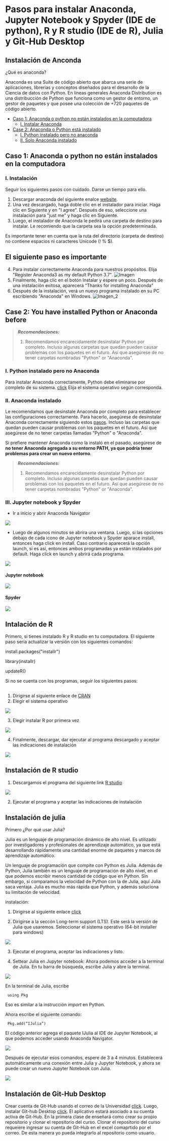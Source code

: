# Pasos para instalar Anaconda, Jupyter Notebook y Spyder (IDE de python), R y R studio (IDE de R), Julia y Git-Hub Desktop


## <a name="Anaconda"></a> Instalación de Anconda

¿Qué es anaconda?

Anaconda es una Suite de código abierto que abarca una serie de aplicaciones, librerías y conceptos diseñados para el desarrollo de la Ciencia de datos con Python. En líneas generales Anaconda Distribution es una distribucción de Python que funciona como un gestor de entorno, un gestor de paquetes y que posee una colección de +720 paquetes de código abierto.

- [Caso 1: Anaconda o python no están instalados en la computadora](#case_1)
  * [I. Instalar Anaconda](#anaconda)
- [Case 2: Anaconda o Python está instalado](#case_2)
  * [I. Python instalado pero no anaconda](#Py_A)
  * [II. Solo Anaconda instalado](#justA)
  

## <a name="case_1"></a> **Caso 1: Anaconda o python no están instalados en la computadora**


### <a name="anaconda"></a>I. Instalación

Seguir los siguientes pasos con cuidado. Darse un tiempo para ello.

1. Descargar anaconda del siguiente enalce [website](https://www.anaconda.com/products/individual#windows). 
2. Una vez descargado, haga doble clic en el instalador para iniciar. Haga clic en Siguiente y en "I agree". Después de eso, seleccione una instalación para "just me" y haga clic en Siguiente.
3. Luego, el instalador de Anaconda le pedirá una carpeta de destino para instalar. Le recomiendo que la carpeta sea la opción predeterminada. 

Es importante tener en cuenta que la ruta del directorio (carpeta de destino) no contiene espacios ni caracteres Unicode (! % $).

## El siguiente paso es importante
4.  Para instalar correctamente Anaconda para nuestros propósitos. Elija "Register Anaconda3 as my default Python 3.7". 
![Imagen](https://docs.anaconda.com/_images/win-install-options.png)
5. Finalmente, haga clic en el botón Instalar y espere un poco. Después de una instalación exitosa, aparecerá “Thanks for installing Anaconda”
6. Después de la instalación, verá un nuevo programa instalado en su PC escribiendo "Anaconda" en Windows.
![Imagen_2](https://docs.anaconda.com/_images/win-navigator.png)



## <a name="case_2"></a>**Case 2: You have installed Python or Anaconda before**


> **_Recomendaciones:_** 
> 1. Recomendamos encarecidamente desinstalar Python por completo. Incluso algunas carpetas que quedan pueden causar problemas con los paquetes en el futuro. Así que asegúrese de no tener carpetas nombradas "Python" or "Anaconda".

### <a name="Py_A"></a> I. Python instalado pero no Anaconda
Para instalar Anaconda correctamente, Python debe eliminarse por completo de su sistema. [click](https://www.educative.io/edpresso/how-to-uninstall-python) Elija el sistema operativo según corresponda. 

### <a name="justA"></a> II. Anaconda instalado

Le recomendamos que desinstale Anaconda por completo para establecer las configuraciones correctamente. Para hacerlo, asegúrese de desinstalar Anaconda correctamente siguiendo estos [pasos](https://docs.anaconda.com/anaconda/install/uninstall/). Incluso las carpetas que quedan pueden causar problemas con los paquetes en el futuro. Así que asegúrese de no tener carpetas llamadas "Python" o "Anaconda".

Si prefiere mantener Anaconda como la instaló en el pasado, asegúrese de **no tener Anaconda agregada a su entorno PATH, ya que podría tener problemas para crear un nuevo entorno**.


> **_Recomendaciones:_** 
> 1. Recomendamos encarecidamente desinstalar Python por completo. Incluso algunas carpetas que quedan pueden causar problemas con los paquetes en el futuro. Así que asegúrese de no tener carpetas nombradas "Python" or "Anaconda".

### <a name="justA"></a>III. Jupyter notebook y Spyder

- Ir a inicio y abrir Anaconda Navigator 

<img src="imagenes/anaconda.png">

- Luego de algunos minutos se abrira una ventana. Luego, si las opciones debajo de cada icono de Jupyter notebook y Spyder aparace install, entonces haga click en install. Caso contrario aparecerá la opción launch, si es así, entonces ambos programadas ya están instalados por default. Haga click en launch y abrirá cada programa.

<img src="imagenes/anaconda1.png">

#### Jupyter notebook 

<img src="imagenes/anaconda2.png">

#### Spyder

<img src="imagenes/anaconda3.png">

## Intalación de R

Primero, si tienes instalado R y R studio en tu computadora. El siguiente paso sería actualizar la versión con los siguientes comandos:

install.packages("installr")

library(installr)

updateR()

Si no se cuenta con los programas, seguir los siguientes pasos:

## <a name="R"></a>

1. Dirigirse al siguiente enlace de [CRAN](https://cran.r-project.org/)
2. Elegir el sistema operativo 

<img src="imagenes/r_download.png">

3. Elegir instalar R por primera vez

<img src="imagenes/r_download_1.png">

4. Finalmente, descargar, dar ejecutar al programa descargado y aceptar las indicaciones de instalación

<img src="imagenes/r_download_2.png">

## <a name="R-studio"></a> Instalación de R studio 

1. Descargamos el programa del siguiente link [R studio](https://www.rstudio.com/products/rstudio/download/)

<img src="imagenes/R-studio-1.png">

2. Ejecutar el programa y aceptar las indicaciones de instalación


## <a name="julia"></a> Instalación de julia 

Primero ¿Por qué usar Julia?

Julia es un lenguaje de programación dinámico de alto nivel. Es utilizado por investigadores y profesionales de aprendizaje automático, ya que está desarrollando rápidamente una cantidad enorme de paquetes y marcos de aprendizaje automático.

Un lenguaje de programación que compite con Python es Julia. Además de Python, Julia también es un lenguaje de programación de alto nivel, en el que podemos escribir menos cantidad de código que en Python. Sin embargo, si comparamos la velocidad de Python con la de Julia, aquí Julia saca ventaja. Julia es mucho más rápida que Python, y además soluciona su limitación de velocidad. 

instalación:

1. Dirigirse al siguiente enlace [click](https://julialang.org/downloads/)

2. Dirigirse a la seccón Long-term support (LTS). Este será la versión de Julia que usaremos. Seleccionar el sistema operativo (64-bit installer para windows) 

<img src="imagenes/julia.png">


3. Ejecutar el programa, aceptar las indicaciones y listo. 

4. Settear Julia en Jupyter notebook: Ahora podemos acceder a la terminal de Julia. En tu barra de búsqueda, escribe Julia y abre la terminal.

<img src="imagenes/julia_launcher.png">

En la terminal de Julia, escribe

     using Pkg

Eso es similar a la instrucción *import* en Python.

Ahora escribe el siguiente comando:

     Pkg.add(“IJulia”)
    
El código anterior agrega el paquete IJulia al IDE de Jupyter Notebook, al que podemos acceder usando Anaconda Navigator.

<img src="imagenes/julia_jupyter.png">


Después de ejecutar esos comandos, espere de 3 a 4 minutos. Establecerá automáticamente una conexión entre Julia y Jupyter Notebook, y ahora se puede crear un nuevo Jupyter Notebook con Julia.

<img src="imagenes/julia_jupyter_2.png">


## <a name="Giyh-Hub"></a> Instalación de Git-Hub Desktop

Crear cuenta de Git-Hub usando el correo de la Universidad  [click](https://github.com/). Luego, instalar Git-hub Desktop [click](https://desktop.github.com/). El aplicativo estará asociado a su cuenta activa de Git-Hub. En la primera clase de enseñará como crear su propio repositorio y clonar el repositorio del curso. Clonar el repositorio del curso requeiere ingresar su cuenta de Git-Hub en el excel comaprtido por el correo. De esta manera yo pueda integrarlo al repositorio como usuario.




